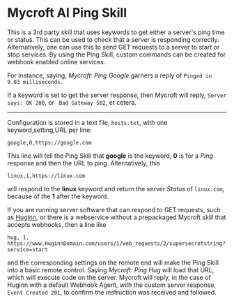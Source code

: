 # Mycroft AI Ping Skill

This is a 3rd party skill that uses keywords to get either a server's ping time or status. This can be used to check that a server is responding correctly. Alternatively, one can use this to send GET requests to a server to start or stop services. By using the Ping Skill, custom commands can be created for webhook enabled online services.

For instance, saying, *Mycroft: Ping Google* garners a reply of `Pinged in 9.03 milliseconds.`

If a keyword is set to get the server response, then Mycroft will reply, `Server says: OK 200`, or ` Bad Gateway 502`, et cetera.

---

Configuration is stored in a text file, `hosts.txt`, with one keyword,setting,URL per line:

    google,0,https://google.com
    
This line will tell the Ping Skill that **google** is the keyword, **0** is for a *Ping* response and then the URL to ping. Alternatively, this

    linux,1,https://linux.com
    
will respond to the **linux** keyword and return the server *Status* of `linux.com`, because of the **1** after the keyword.

If you are running server software that can respond to GET requests, such as [Huginn](https://github.com/cantino/huginn), or there is a webservice without a prepackaged Mycroft skill that accepts webhooks, then a line like

    hug, 1, https://www.HuginnDomain.com/users/1/web_requests/2/supersecretstring?service=start

and the corresponding settings on the remote end will make the Ping Skill into a basic remote control. Saying *Mycroft: Ping Hug* will load that URL, which will execute code on the server. Mycroft will reply, in the case of Huginn with a default Webhook Agent, with the custom server response, `Event Created 201`, to confirm the instruction was received and followed.

